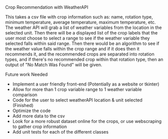 Crop Recommendation with WeatherAPI

This takes a csv file with crop information such as: name, rotation type, minimum temperature, average temperature, maximum temperature, etc.
The weather API will grab a list of weather variables from the location in the selected unit.
Then there will be a displayed list of the crop labels that the user most choose to select a range to see if the weather variable they selected
falls within said range.
Then there would be an algorithm to see if the weather value falls within the crop range and if it does then it recommends it, and the recommended
crops are separated into rotation types, and if there's no recommended crop within that rotation type, then an output of "No Match Was Found" will be given.






Future work Needed
- Implement a user friendly front-end (Potentially as a website or tkinter)
- Allow for more than 1 crop variable range to 1 weather variable comparison
- Code for the user to select weatherAPI location & unit selected (Finished)
- Optimize the code
- Add more data to the csv
- Look for a more robust dataset online for the crops, or use webscraping to gather crop information
- Add unit tests for each of the different classes
